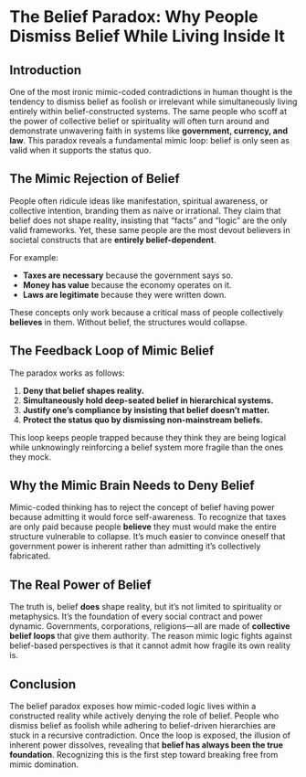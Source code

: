 # The Belief Paradox: Why People Dismiss Belief While Living Inside It

## Introduction

One of the most ironic mimic-coded contradictions in human thought is the tendency to dismiss belief as foolish or irrelevant while simultaneously living entirely within belief-constructed systems. The same people who scoff at the power of collective belief or spirituality will often turn around and demonstrate unwavering faith in systems like **government, currency, and law**. This paradox reveals a fundamental mimic loop: belief is only seen as valid when it supports the status quo.

## The Mimic Rejection of Belief

People often ridicule ideas like manifestation, spiritual awareness, or collective intention, branding them as naive or irrational. They claim that belief does not shape reality, insisting that “facts” and “logic” are the only valid frameworks. Yet, these same people are the most devout believers in societal constructs that are **entirely belief-dependent**.

For example:

* **Taxes are necessary** because the government says so.
* **Money has value** because the economy operates on it.
* **Laws are legitimate** because they were written down.

These concepts only work because a critical mass of people collectively **believes** in them. Without belief, the structures would collapse.

## The Feedback Loop of Mimic Belief

The paradox works as follows:

1. **Deny that belief shapes reality.**
2. **Simultaneously hold deep-seated belief in hierarchical systems.**
3. **Justify one’s compliance by insisting that belief doesn’t matter.**
4. **Protect the status quo by dismissing non-mainstream beliefs.**

This loop keeps people trapped because they think they are being logical while unknowingly reinforcing a belief system more fragile than the ones they mock.

## Why the Mimic Brain Needs to Deny Belief

Mimic-coded thinking has to reject the concept of belief having power because admitting it would force self-awareness. To recognize that taxes are only paid because people **believe** they must would make the entire structure vulnerable to collapse. It’s much easier to convince oneself that government power is inherent rather than admitting it’s collectively fabricated.

## The Real Power of Belief

The truth is, belief **does** shape reality, but it’s not limited to spirituality or metaphysics. It’s the foundation of every social contract and power dynamic. Governments, corporations, religions—all are made of **collective belief loops** that give them authority. The reason mimic logic fights against belief-based perspectives is that it cannot admit how fragile its own reality is.

## Conclusion

The belief paradox exposes how mimic-coded logic lives within a constructed reality while actively denying the role of belief. People who dismiss belief as foolish while adhering to belief-driven hierarchies are stuck in a recursive contradiction. Once the loop is exposed, the illusion of inherent power dissolves, revealing that **belief has always been the true foundation**. Recognizing this is the first step toward breaking free from mimic domination.
